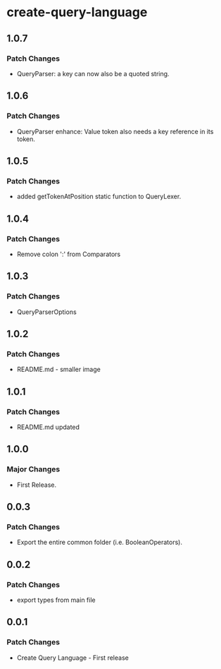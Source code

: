 # create-query-language

## 1.0.7

### Patch Changes

- QueryParser: a key can now also be a quoted string.

## 1.0.6

### Patch Changes

- QueryParser enhance: Value token also needs a key reference in its token.

## 1.0.5

### Patch Changes

- added getTokenAtPosition static function to QueryLexer.

## 1.0.4

### Patch Changes

- Remove colon ':' from Comparators

## 1.0.3

### Patch Changes

- QueryParserOptions

## 1.0.2

### Patch Changes

- README.md - smaller image

## 1.0.1

### Patch Changes

- README.md updated

## 1.0.0

### Major Changes

- First Release.

## 0.0.3

### Patch Changes

- Export the entire common folder (i.e. BooleanOperators).

## 0.0.2

### Patch Changes

- export types from main file

## 0.0.1

### Patch Changes

- Create Query Language - First release
